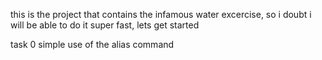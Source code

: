 this is the project that contains the infamous water excercise, so i doubt i will be able to do it super fast, lets get started

task 0 simple use of the alias command